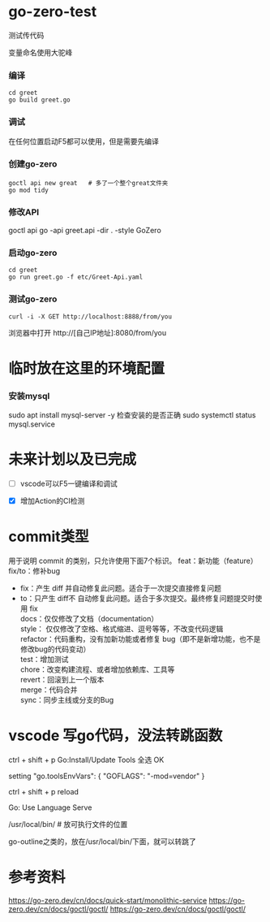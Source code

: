 # go-zero-test
测试传代码


变量命名使用大驼峰
### 编译
```shell
cd greet
go build greet.go 
```

### 调试
在任何位置启动F5都可以使用，但是需要先编译


### 创建go-zero
```shell
goctl api new great   # 多了一个整个great文件夹
go mod tidy
```

### 修改API
goctl api go -api greet.api -dir . -style GoZero

### 启动go-zero
```shell
cd greet
go run greet.go -f etc/Greet-Api.yaml
```
### 测试go-zero
```shell
curl -i -X GET http://localhost:8888/from/you
```
浏览器中打开
http://[自己IP地址]:8080/from/you




# 临时放在这里的环境配置

### 安装mysql
sudo apt install mysql-server -y
检查安装的是否正确
sudo systemctl status mysql.service

# 未来计划以及已完成

+ [ ] vscode可以F5一键编译和调试
+ [X] 增加Action的CI检测


# commit类型

用于说明 commit 的类别，只允许使用下面7个标识。
feat：新功能（feature）</br>
fix/to：修补bug </br>
  - fix：产生 diff 并自动修复此问题。适合于一次提交直接修复问题 </br>
  - to：只产生 diff不 自动修复此问题。适合于多次提交。最终修复问题提交时使用 fix </br>
docs：仅仅修改了文档（documentation） </br>
style： 仅仅修改了空格、格式缩进、逗号等等，不改变代码逻辑 </br>
refactor：代码重构，没有加新功能或者修复 bug（即不是新增功能，也不是修改bug的代码变动） </br>
test：增加测试 </br>
chore：改变构建流程、或者增加依赖库、工具等 </br>
revert：回滚到上一个版本 </br>
merge：代码合并 </br>
sync：同步主线或分支的Bug </br>


# vscode 写go代码，没法转跳函数

ctrl + shift + p 
Go:Install/Update Tools
全选
OK

setting
 "go.toolsEnvVars": {
        "GOFLAGS": "-mod=vendor"
}


ctrl + shift + p 
reload

Go: Use Language Serve


/usr/local/bin/  # 放可执行文件的位置

go-outline之类的，放在/usr/local/bin/下面，就可以转跳了
# 参考资料

https://go-zero.dev/cn/docs/quick-start/monolithic-service
https://go-zero.dev/cn/docs/goctl/goctl/
https://go-zero.dev/cn/docs/goctl/goctl/